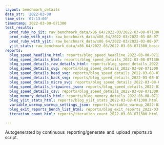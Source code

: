 ```yaml
---
layout: benchmark_details
date_str: '2022-03-08'
time_str: '07:13:00'
timestamp: 2022-03-08-071300
test_results:
  prod_ruby_no_jit: raw_benchmark_data/x86_64/2022-03/2022-03-08-071300_basic_benchmark_prod_ruby_no_jit.json
  prod_ruby_with_mjit: raw_benchmark_data/x86_64/2022-03/2022-03-08-071300_basic_benchmark_prod_ruby_with_mjit.json
  prod_ruby_with_yjit: raw_benchmark_data/x86_64/2022-03/2022-03-08-071300_basic_benchmark_prod_ruby_with_yjit.json
  yjit_stats: raw_benchmark_data/x86_64/2022-03/2022-03-08-071300_basic_benchmark_yjit_stats.json
reports:
  blog_speed_headline_html: reports/blog_speed_headline_2022-03-08-071300.html
  blog_speed_details_html: reports/blog_speed_details_2022-03-08-071300.html
  blog_speed_details_raw_details_html: reports/blog_speed_details_2022-03-08-071300.raw_details.html
  blog_speed_details_svg: reports/blog_speed_details_2022-03-08-071300.svg
  blog_speed_details_head_svg: reports/blog_speed_details_2022-03-08-071300.head.svg
  blog_speed_details_back_svg: reports/blog_speed_details_2022-03-08-071300.back.svg
  blog_speed_details_micro_svg: reports/blog_speed_details_2022-03-08-071300.micro.svg
  blog_speed_details_tripwires_json: reports/blog_speed_details_2022-03-08-071300.tripwires.json
  blog_speed_details_csv: reports/blog_speed_details_2022-03-08-071300.csv
  blog_memory_details_html: reports/blog_memory_details_2022-03-08-071300.html
  blog_yjit_stats_html: reports/blog_yjit_stats_2022-03-08-071300.html
  variable_warmup_warmup_settings_json: reports/variable_warmup_2022-03-08-071300.warmup_settings.json
  blog_exit_reports_bench_list_html: reports/blog_exit_reports_2022-03-08-071300.bench_list.html
  iteration_count_html: reports/iteration_count_2022-03-08-071300.html

---
```

Autogenerated by continuous_reporting/generate_and_upload_reports.rb script.
